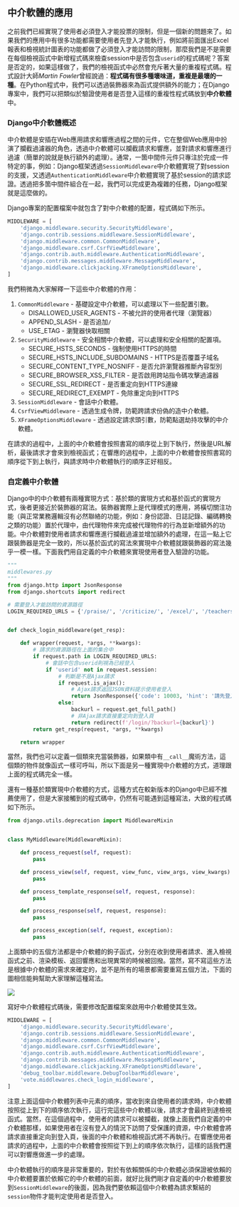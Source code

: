 ## 中介軟體的應用

之前我們已經實現了使用者必須登入才能投票的限制，但是一個新的問題來了。如果我們的應用中有很多功能都需要使用者先登入才能執行，例如將前面匯出Excel報表和檢視統計圖表的功能都做了必須登入才能訪問的限制，那麼我們是不是需要在每個檢視函式中新增程式碼來檢查session中是否包含`userid`的程式碼呢？答案是否定的，如果這樣做了，我們的檢視函式中必然會充斥著大量的重複程式碼。程式設計大師*Martin Fowler*曾經說過：**程式碼有很多種壞味道，重複是最壞的一種**。在Python程式中，我們可以透過裝飾器來為函式提供額外的能力；在Django專案中，我們可以把類似於驗證使用者是否登入這樣的重複性程式碼放到**中介軟體**中。

### Django中介軟體概述

中介軟體是安插在Web應用請求和響應過程之間的元件，它在整個Web應用中扮演了攔截過濾器的角色，透過中介軟體可以攔截請求和響應，並對請求和響應進行過濾（簡單的說就是執行額外的處理）。通常，一箇中間件元件只專注於完成一件特定的事，例如：Django框架透過`SessionMiddleware`中介軟體實現了對session的支援，又透過`AuthenticationMiddleware`中介軟體實現了基於session的請求認證。透過把多箇中間件組合在一起，我們可以完成更為複雜的任務，Django框架就是這麼做的。

Django專案的配置檔案中就包含了對中介軟體的配置，程式碼如下所示。

```Python
MIDDLEWARE = [
    'django.middleware.security.SecurityMiddleware',
    'django.contrib.sessions.middleware.SessionMiddleware',
    'django.middleware.common.CommonMiddleware',
    'django.middleware.csrf.CsrfViewMiddleware',
    'django.contrib.auth.middleware.AuthenticationMiddleware',
    'django.contrib.messages.middleware.MessageMiddleware',
    'django.middleware.clickjacking.XFrameOptionsMiddleware',
]
```

我們稍微為大家解釋一下這些中介軟體的作用：

1. `CommonMiddleware` - 基礎設定中介軟體，可以處理以下一些配置引數。
   - DISALLOWED_USER_AGENTS - 不被允許的使用者代理（瀏覽器）
   - APPEND_SLASH - 是否追加`/`
   - USE_ETAG - 瀏覽器快取相關
2. `SecurityMiddleware` - 安全相關中介軟體，可以處理和安全相關的配置項。
   - SECURE_HSTS_SECONDS - 強制使用HTTPS的時間
   - SECURE_HSTS_INCLUDE_SUBDOMAINS - HTTPS是否覆蓋子域名
   - SECURE_CONTENT_TYPE_NOSNIFF - 是否允許瀏覽器推斷內容型別
   - SECURE_BROWSER_XSS_FILTER - 是否啟用跨站指令碼攻擊過濾器
   - SECURE_SSL_REDIRECT - 是否重定向到HTTPS連線
   - SECURE_REDIRECT_EXEMPT - 免除重定向到HTTPS
3. `SessionMiddleware` - 會話中介軟體。
4. `CsrfViewMiddleware` - 透過生成令牌，防範跨請求份偽的造中介軟體。
5. `XFrameOptionsMiddleware` - 透過設定請求頭引數，防範點選劫持攻擊的中介軟體。

在請求的過程中，上面的中介軟體會按照書寫的順序從上到下執行，然後是URL解析，最後請求才會來到檢視函式；在響應的過程中，上面的中介軟體會按照書寫的順序從下到上執行，與請求時中介軟體執行的順序正好相反。

### 自定義中介軟體

Django中的中介軟體有兩種實現方式：基於類的實現方式和基於函式的實現方式，後者更接近於裝飾器的寫法。裝飾器實際上是代理模式的應用，將橫切關注功能（與正常業務邏輯沒有必然聯絡的功能，例如：身份認證、日誌記錄、編碼轉換之類的功能）置於代理中，由代理物件來完成被代理物件的行為並新增額外的功能。中介軟體對使用者請求和響應進行攔截過濾並增加額外的處理，在這一點上它跟裝飾器是完全一致的，所以基於函式的寫法來實現中介軟體就跟裝飾器的寫法幾乎一模一樣。下面我們用自定義的中介軟體來實現使用者登入驗證的功能。

```Python
"""
middlewares.py
"""
from django.http import JsonResponse
from django.shortcuts import redirect

# 需要登入才能訪問的資源路徑
LOGIN_REQUIRED_URLS = {'/praise/', '/criticize/', '/excel/', '/teachers_data/'}


def check_login_middleware(get_resp):

    def wrapper(request, *args, **kwargs):
        # 請求的資源路徑在上面的集合中
        if request.path in LOGIN_REQUIRED_URLS:
            # 會話中包含userid則視為已經登入
            if 'userid' not in request.session:
                # 判斷是不是Ajax請求
                if request.is_ajax():
                    # Ajax請求返回JSON資料提示使用者登入
                    return JsonResponse({'code': 10003, 'hint': '請先登入'})
                else:
                    backurl = request.get_full_path()
                    # 非Ajax請求直接重定向到登入頁
                    return redirect(f'/login/?backurl={backurl}')
        return get_resp(request, *args, **kwargs)

    return wrapper
```

當然，我們也可以定義一個類來充當裝飾器，如果類中有`__call__`魔術方法，這個類的物件就像函式一樣可呼叫，所以下面是另一種實現中介軟體的方式，道理跟上面的程式碼完全一樣。

還有一種基於類實現中介軟體的方式，這種方式在較新版本的Django中已經不推薦使用了，但是大家接觸到的程式碼中，仍然有可能遇到這種寫法，大致的程式碼如下所示。

```Python
from django.utils.deprecation import MiddlewareMixin


class MyMiddleware(MiddlewareMixin):

    def process_request(self, request):
        pass

    def process_view(self, request, view_func, view_args, view_kwargs):
        pass

    def process_template_response(self, request, response):
        pass

    def process_response(self, request, response):
        pass

    def process_exception(self, request, exception):
        pass
```

上面類中的五個方法都是中介軟體的鉤子函式，分別在收到使用者請求、進入檢視函式之前、渲染模板、返回響應和出現異常的時候被回撥。當然，寫不寫這些方法是根據中介軟體的需求來確定的，並不是所有的場景都需要重寫五個方法，下面的圖相信能夠幫助大家理解這種寫法。

![](res/django-middleware.png)

寫好中介軟體程式碼後，需要修改配置檔案來啟用中介軟體使其生效。

```Python
MIDDLEWARE = [
    'django.middleware.security.SecurityMiddleware',
    'django.contrib.sessions.middleware.SessionMiddleware',
    'django.middleware.common.CommonMiddleware',
    'django.middleware.csrf.CsrfViewMiddleware',
    'django.contrib.auth.middleware.AuthenticationMiddleware',
    'django.contrib.messages.middleware.MessageMiddleware',
    'django.middleware.clickjacking.XFrameOptionsMiddleware',
    'debug_toolbar.middleware.DebugToolbarMiddleware',
    'vote.middlewares.check_login_middleware',
]
```

注意上面這個中介軟體列表中元素的順序，當收到來自使用者的請求時，中介軟體按照從上到下的順序依次執行，這行完這些中介軟體以後，請求才會最終到達檢視函式。當然，在這個過程中，使用者的請求可以被攔截，就像上面我們自定義的中介軟體那樣，如果使用者在沒有登入的情況下訪問了受保護的資源，中介軟體會將請求直接重定向到登入頁，後面的中介軟體和檢視函式將不再執行。在響應使用者請求的過程中，上面的中介軟體會按照從下到上的順序依次執行，這樣的話我們還可以對響應做進一步的處理。

中介軟體執行的順序是非常重要的，對於有依賴關係的中介軟體必須保證被依賴的中介軟體要置於依賴它的中介軟體的前面，就好比我們剛才自定義的中介軟體要放到`SessionMiddleware`的後面，因為我們要依賴這個中介軟體為請求繫結的`session`物件才能判定使用者是否登入。


